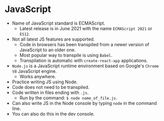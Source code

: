 # JavaScript

- Name of JavaScript standard is ECMAScript.
    - Latest release is in June 2021 with the name `ECMAScript 2021` or `ES12`.
- Not all latest JS features are supported.
    - Code in browsers has been transpiled from a newer version of JavaScript to an older one.
    - Most popular way to transpile is using `Babel`.
    - Transpilation is automatic with `create-react-app` applications.
- `Node.js` is a JavaScript runtime environment based on Google's `Chrome V8` JavaScript engine.
    - Works anywhere.
- Practice writing JS using Node.
- Code does not need to be transpiled.
- Code written in files ending with `.js`.
    - Run by the command: `$ node name_of_file.js`.
- Can also write JS in the Node console by typing `node` in the command line.
- You can also do this in the dev console.


